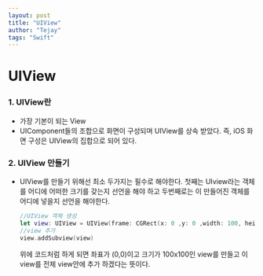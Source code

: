 ```yaml
---
layout: post
title: "UIView"
author: "Tejay"
tags: "Swift"
---
```


# UIView

### 1. UIView란

- 가장 기본이 되는 View
- UIComponent들의 조합으로 화면이 구성되며 UIView를 상속 받았다. 즉, iOS 화면 구성은 UIView의 집합으로 되어 있다.

### 2. UIView 만들기

- UIView를 만들기 위해선 최소 두가지는 필수로 해야한다. 첫째는 UIview라는 객체를 어디에 어떠한 크기를 갖는지 선언을 해야 하고 두번째로는 이 만들어진 객체를 어디에 넣을지 선언을 해야한다.

  ```swift
  //UIView 객체 생성
  let view: UIView = UIView(frame: CGRect(x: 0 ,y: 0 ,width: 100, height: 100))
  //view 추가
  view.addSubview(view)
  ```

  위에 코드처럼 하게 되면 좌표가 (0,0)이고 크기가 100x100인 view를 만들고 이 view를 전체 view안에 추가 하겠다는 뜻이다.
